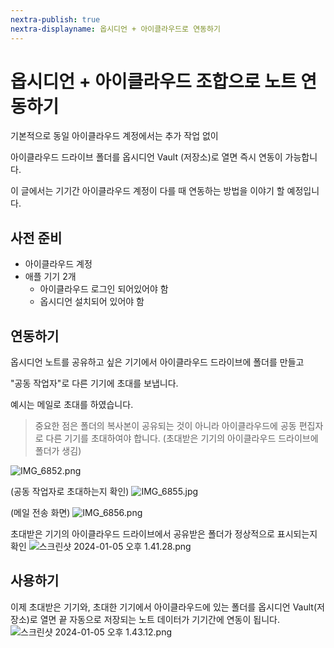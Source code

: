 ```yaml
---
nextra-publish: true
nextra-displayname: 옵시디언 + 아이클라우드로 연동하기
---
```


# 옵시디언 + 아이클라우드 조합으로 노트 연동하기
기본적으로 동일 아이클라우드 계정에서는 추가 작업 없이

아이클라우드 드라이브 폴더를 옵시디언 Vault (저장소)로 열면 즉시 연동이 가능합니다.

이 글에서는 기기간 아이클라우드 계정이 다를 때 연동하는 방법을 이야기 할 예정입니다.

## 사전 준비
- 아이클라우드 계정
- 애플 기기 2개
    - 아이클라우드 로그인 되어있어야 함
    - 옵시디언 설치되어 있어야 함

## 연동하기
옵시디언 노트를 공유하고 싶은 기기에서 아이클라우드 드라이브에 폴더를 만들고

"공동 작업자"로 다른 기기에 초대를 보냅니다.

예시는 메일로 초대를 하였습니다.

> 중요한 점은 폴더의 복사본이 공유되는 것이 아니라
> 아이클라우드에 공동 편집자로 다른 기기를 초대하여야 합니다.
> (초대받은 기기의 아이클라우드 드라이브에 폴더가 생김)


![IMG_6852.png](/IMG_6852.png)

(공동 작업자로 초대하는지 확인)
![IMG_6855.jpg](/IMG_6855.jpg)

(메일 전송 화면)
![IMG_6856.png](/IMG_6856.png)

초대받은 기기의 아이클라우드 드라이브에서 공유받은 폴더가 정상적으로 표시되는지 확인
![스크린샷 2024-01-05 오후 1.41.28.png](/스크린샷_2024-01-05_오후_1.41.28.png)


## 사용하기

이제 초대받은 기기와, 초대한 기기에서 아이클라우드에 있는 폴더를 옵시디언 Vault(저장소)로 열면 끝
자동으로 저장되는 노트 데이터가 기기간에 연동이 됩니다.
![스크린샷 2024-01-05 오후 1.43.12.png](/스크린샷_2024-01-05_오후_1.43.12.png)